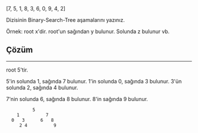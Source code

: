 [7, 5, 1, 8, 3, 6, 0, 9, 4, 2] 

Dizisinin Binary-Search-Tree aşamalarını yazınız.

Örnek: root x'dir. root'un sağından y bulunur. Solunda z bulunur vb.

## Çözüm
---

root 5'tir.

5'in solunda 1, sağında 7 bulunur.
1'in solunda 0, sağında 3 bulunur.
3'ün solunda 2, sağında 4 bulunur.

7'nin solunda 6, sağında 8 bulunur.
8'in sağında 9 bulunur.

              5
        1          7
      0   3      6   8
         2 4          9